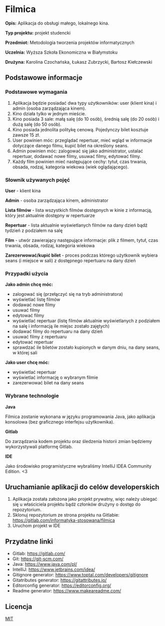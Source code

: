 # Filmica

**Opis:** Aplikacja do obsługi małego, lokalnego kina.

**Typ projektu:** projekt studencki 

**Przedmiot:** Metodologia tworzenia projektów informatycznych

**Uczelnia:** Wyższa Szkoła Ekonomiczna w Białymstoku

**Drużyna:** Karolina Czochańska, Łukasz Zubrzycki, Bartosz Kiełczewski

## Podstawowe informacje

### Podstawowe wymagania
1. Aplikacja będzie posiadać dwa typy użytkowników: user (klient kina) i admin (osoba zarządzająca kinem).
2. Kino działa tylko w jednym mieście.
3. Kino posiada 3 sale: małą salę (do 10 osób), średnią salę (do 20 osób) i dużą salę (do 50 osób).
4. Kino posiada jednolita politykę cenową. Pojedynczy bilet kosztuje zawsze 15 zł.
5. User powinien móc: przeglądać repertuar, mieć wgląd w informacje dotyczące danego filmu, kupić bilet na określony seans.
6. Admin powinien móc: zalogować się jako administrator, ustalać repertuar, dodawać nowe filmy, usuwać filmy, edytować filmy.
7. Każdy film powinien mieć następujące cechy: tytuł, czas trwania, obsada, rodzaj, kategoria wiekowa (wiek oglądającego).

### Słownik używanych pojęć
**User** - klient kina

**Admin** - osoba zarządzająca kinem, administrator

**Lista filmów** - lista wszystkich filmów dostępnych w kinie z informacją, który jest aktualnie dostępny w repertuarze

**Repertuar** - lista aktualnie wyświetlanych filmów na dany dzień bądź tydzień z podziałem na salę

**Film** - utwór zawierający następujące informacje: plik z filmem, tytuł, czas trwania, obsada, rodzaj, kategoria wiekowa 

**Zarezerwować/kupić bilet** - proces podczas którego użytkownik wybiera seans (i miejsce w sali) z dostępnego repertuaru na dany dzień

### Przypadki użycia
**Jako admin chcę móc:**
- zalogować się (przełączyć się na tryb administratora)
- wyświetlać listę filmów
- dodawać nowe filmy
- usuwać filmy
- edytować filmy
- wyświetlać repertuar (listę filmów aktualnie wyświetlanych z podziałem na salę i informacją ile miejsc zostało zajętych)
- dodawać filmy do repertuaru na dany dzień
- usuwać filmy z repertuaru
- edytować repertuar
- sprawdzać ile biletów zostało kupionych w danym dniu, na dany seans, w której sali

**Jako user chcę móc:**
- wyświetlać repertuar
- wyświetlać informację o wybranym filmie
- zarezerwować bilet na dany seans

### Wybrane technologie

**Java**

Filmica zostanie wykonana w języku programowania Java, jako aplikacja konsolowa (bez graficznego interfejsu użytkownika). 

**Gitlab**

Do zarządzania kodem projektu oraz śledzenia historii zmian będziemy wykorzystywali platformę Gitlab. 

**IDE**

Jako środowisko programistyczne wybraliśmy IntelliJ IDEA Community Edition. <3

## Uruchamianie aplikacji do celów developerskich
1. Aplikacja została założona jako projekt prywatny, więc należy ubiegać się u właściciela projektu bądź członków drużyny o dostęp do repozytorium.
2. Sklonuj repozytorium ze strona projektu na Gitlabie: https://gitlab.com/informatyka-stosowana/filmica
3. Uruchom projekt w IDE

## Przydatne linki
- Gitlab: https://gitlab.com/ 
- Git: https://git-scm.com/ 
- Java: https://www.java.com/pl/ 
- IntelliJ: https://www.jetbrains.com/idea/ 
- Gitignore generator: https://www.toptal.com/developers/gitignore 
- Gitatributes generator: https://gitattributes.io/ 
- Editorconfig generator: https://editorconfig.org/ 
- Readme generator: https://www.makeareadme.com/ 

## Licencja
[MIT](https://choosealicense.com/licenses/mit/)